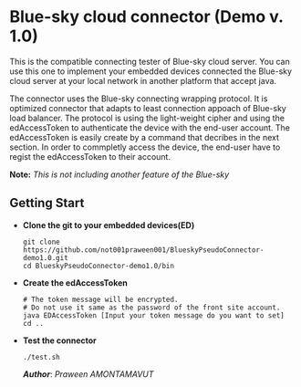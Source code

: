 Blue-sky cloud connector (Demo v. 1.0)
================================
This is the compatible connecting tester of Blue-sky cloud server. You can use this one to implement your embedded devices connected the Blue-sky cloud server at your local network in another platform that accept java.

The connector uses the Blue-sky connecting wrapping protocol. It is optimized connector that adapts to least connection appoach of Blue-sky load balancer. The protocol is using the light-weight cipher and using the edAccessToken to authenticate the device with the end-user account. The edAccessToken is easily create by a command that decribes in the next section. In order to commpletly access the device, the end-user have to regist the edAccessToken to their account.

**Note:** *This is not including another feature of the Blue-sky*

Getting Start
-------------
- **Clone the git to your embedded devices(ED)**
  ```shell
  git clone https://github.com/not001praween001/BlueskyPseudoConnector-demo1.0.git
  cd BlueskyPseudoConnector-demo1.0/bin
  ```
  
- **Create the edAccessToken**
  ```shell
  # The token message will be encrypted. 
  # Do not use it same as the password of the front site account.
  java EDAccessToken [Input your token message do you want to set]
  cd ..
  ```
  
- **Test the connector**
  ```shell
  ./test.sh
  ```
  
  ***Author***: *Praween AMONTAMAVUT*
  
